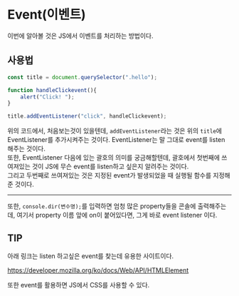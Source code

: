 # Event(이벤트)

이번에 알아볼 것은 JS에서 이벤트를 처리하는 방법이다.

## __사용법__

```javascript
const title = document.querySelector(".hello");

function handleClickevent(){
    alert("Click! ");
}

title.addEventListener("click", handleClickevent);
```
위의 코드에서, 처음보는것이 있을텐데, ``addEventListener``라는 것은 위의 ``title``에 EventListener를 추가시켜주는 것이다. EventListener는 말 그대로 event를 listen 해주는 것이다.   
또한, EventListener 다음에 있는 괄호의 의미를 궁금해할텐데, 
괄호에서 첫번째에 쓰여져있는 것이 JS에 무슨 event를 listen하고 싶은지 알려주는 것이다.  
그리고 두번째로 쓰여져있는 것은 지정된 event가 발생되었을 때 실행될 함수를 지정해준 것이다.

----
또한, ``console.dir(변수명);``를 입력하면 엄청 많은 property들을 콘솔에 출력해주는데, 여기서 property 이름 앞에 on이 붙어있다면, 그게 바로 event listener 이다.
## __TIP__
아래 링크는 listen 하고싶은 event를 찾는데 유용한 사이트이다.

https://developer.mozilla.org/ko/docs/Web/API/HTMLElement

또한 event를 활용하면 JS에서 CSS를 사용할 수 있다.